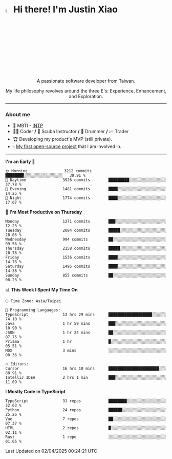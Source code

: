 # <img src="https://media.giphy.com/media/hvRJCLFzcasrR4ia7z/giphy.gif" width="5%">Hi there! I'm Justin Xiao
<p align="center">A passionate software developer from Taiwan.  </p>
<p align="center">My life philosophy revolves around the three E's: Experience, Enhancement, and Exploration.</p>

---
### About me
- 👀 MBTI - [INTP](https://www.16personalities.com/intp-personality)
- 👨‍💻 Coder **/** 🤿 Scuba Instructor **/** 🥁 Drummer **/** 📈 Trader
- 🏆 Developing my product's MVP (still private).
- 💧 [My first open-source project](https://github.com/Game-as-a-Service/Game-Lobby-Web) that I am involved in.

---
<!--START_SECTION:waka-->
**I'm an Early 🐤** 

```text
🌞 Morning                3212 commits        ████████░░░░░░░░░░░░░░░░░   30.91 % 
🌆 Daytime                3926 commits        █████████░░░░░░░░░░░░░░░░   37.78 % 
🌃 Evening                1481 commits        ████░░░░░░░░░░░░░░░░░░░░░   14.25 % 
🌙 Night                  1774 commits        ████░░░░░░░░░░░░░░░░░░░░░   17.07 % 
```
📅 **I'm Most Productive on Thursday** 

```text
Monday                   1271 commits        ███░░░░░░░░░░░░░░░░░░░░░░   12.23 % 
Tuesday                  2084 commits        █████░░░░░░░░░░░░░░░░░░░░   20.05 % 
Wednesday                994 commits         ██░░░░░░░░░░░░░░░░░░░░░░░   09.56 % 
Thursday                 2158 commits        █████░░░░░░░░░░░░░░░░░░░░   20.76 % 
Friday                   1536 commits        ████░░░░░░░░░░░░░░░░░░░░░   14.78 % 
Saturday                 1495 commits        ████░░░░░░░░░░░░░░░░░░░░░   14.38 % 
Sunday                   855 commits         ██░░░░░░░░░░░░░░░░░░░░░░░   08.23 % 
```


📊 **This Week I Spent My Time On** 

```text
🕑︎ Time Zone: Asia/Taipei

💬 Programming Languages: 
TypeScript               13 hrs 29 mins      ███████████████████░░░░░░   74.10 % 
Java                     1 hr 59 mins        ███░░░░░░░░░░░░░░░░░░░░░░   10.90 % 
JSON                     1 hr 24 mins        ██░░░░░░░░░░░░░░░░░░░░░░░   07.75 % 
Prisma                   1 hr                █░░░░░░░░░░░░░░░░░░░░░░░░   05.51 % 
MDX                      3 mins              ░░░░░░░░░░░░░░░░░░░░░░░░░   00.36 % 

🔥 Editors: 
Cursor                   16 hrs 10 mins      ██████████████████████░░░   88.91 % 
IntelliJ IDEA            2 hrs 1 min         ███░░░░░░░░░░░░░░░░░░░░░░   11.09 % 
```

**I Mostly Code in TypeScript** 

```text
TypeScript               31 repos            ████████░░░░░░░░░░░░░░░░░   32.63 % 
Python                   24 repos            ██████░░░░░░░░░░░░░░░░░░░   25.26 % 
Vue                      7 repos             ██░░░░░░░░░░░░░░░░░░░░░░░   07.37 % 
HTML                     2 repos             █░░░░░░░░░░░░░░░░░░░░░░░░   02.11 % 
Rust                     1 repo              ░░░░░░░░░░░░░░░░░░░░░░░░░   01.05 % 
```




 Last Updated on 02/04/2025 00:24:21 UTC
<!--END_SECTION:waka-->
